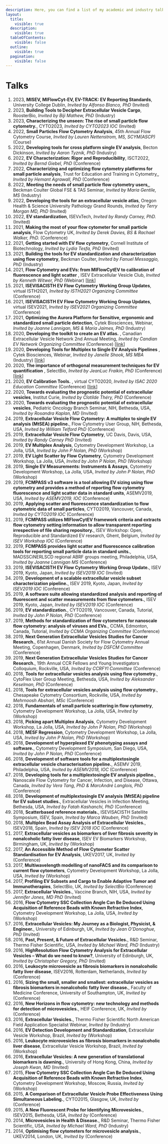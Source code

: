 ```yaml
---
description: Here, you can find a list of my academic and industry talks.
layout:
  title:
    visible: true
  description:
    visible: true
  tableOfContents:
    visible: false
  outline:
    visible: true
  pagination:
    visible: false
---
```


# Talks

1. 2023, **MISEV, MIFlowCyt-EV, EV-TRACK: EV Reporting Standards**, University College Dublin, _Invited by Alfonso Blanco, PhD_ (Invited)
2. 2023, **Building Tools to Decipher Extracellular Vesicle Cargo**, RoosterBio, _Invited by Biji Mathew, PhD_ (Industry)
3. 2023, **Characterizing the unseen: The rise of small particle flow cytometry.**, CYTO2023, _Invited by CYTO2023 IOC_ (Invited)
4. 2022, **Small Particles Flow Cytometry Analysis**, 45th Annual Flow Cytometry Course, _Invited by Lauren Nettenstrom, MS, SC​YM(ASCP)_ (Course)
5. 2022, **Developing tools for cross platform single EV analysis**, Becton Dickinson, _Invited by Aaron Tyznik, PhD_ (Industry)
6. 2022, **EV Characterization: Rigor and Reproducibility**, ISCT2022, _Invited by Bernd Giebel, PhD_ (Conference)
7. 2022, **Characterizing and optimizing flow cytometry platforms for small particle analysis**, Trust for Education and Training in Cytometry,, _Invited by Hemant Agrawall, PhD_ (Conference)
8. 2022, **Meeting the needs of small particle flow cytometry users,**, Beckman Coulter Global FSE & TAS Seminar, _Invited by Maria Gentile, MS_ (Industry)
9. 2022, **Developing the tools for an extracellular vesicle atlas**, Oregon Health & Science University Pathology Grand Rounds, _Invited by Terry Morgan MD, PhD_ (Invited)
10. 2022, **EV standardization**, ISEVxTech, _Invited by Randy Carney, PhD._ (Invited)
11. 2021, **Making the most of your flow cytometer for small particle analysis**, Flow Cytometry UK, _Invited by Derek Davies, BS & Rachael Walker, PhD._ (Conference)
12. 2021, **Getting started with EV flow cytometry**, Cornell Institute of Biotechnology, _Invited by Lydia Tesfa, PhD_ (Invited)
13. 2021, **Building the tools for EV standardization and characterization using flow cytometry**, Beckman Coulter, _Invited by Fanuel Messaggio, PhD_ (Industry)
14. 2021, **Flow Cytometry and EVs: from MIFlowCytEV to calibration of fluorescence and light scatter** , ISEV Extracellular Vesicle Club, _Invited by Kenneth Witwer, PhD_ (Webinar) \[[link](https://www.youtube.com/watch?v=ghub6emZDAA\&t=1s)]
15. 2021, **ISEVISACISTH EV Flow Cytometry Working Group Updates**, virtual ISTH2021, _Invited by ISTH2021 Organizing Committee_ (Conference)
16. 2021, **ISEVISACISTH EV Flow Cytometry Working Group Updates**, virtual ISEV2021, _Invited by ISEV2021 Organizing Committee_ (Conference)
17. 2021, **Optimizing the Aurora Platform for Sensitive, ergonomic and standardized small particle detection**, Cytek Biosciences, Webinar, _Invited by Joanne Lannigan, MS & Maria Jaimes, PhD_ (Industry)
18. 2020, **Developing the toolkit to create an EV atlas.** , Canadian Extracellular Vesicle Network 2nd Annual Meeting, _Invited by Candian EV Network Organizing Committee_ (Conference) \[[link](https://youtu.be/anmZHRHPDmE?t=318)]
19. 2020, **Developing Tools for Multiplex to Single EV Analysis Pipelines** , Cytek Biosciences, Webinar, _Invited by Janelle Shook, MS MBA_ (Industry) \[[link](https://youtu.be/YxocaA74Wfw)]
20. 2020, **The importance of orthogonal measurement techniques for EV quantification** , SelectBio, _Invited by JeanLuc Fraikin, PhD_ (Conference) \[[link](https://youtu.be/w1Pttexc20o)]
21. 2020, **EV Calibration Tools.** , virtual CYTO2020, _Invited by ISAC 2020 Education Committee_ (Conference) \[[link](https://youtu.be/mKA9dB_g19M)]
22. 2020, **Towards evaluating the prognostic potential of extracellular vesicles**, Institut Curie, _Invited by Clotilde Théry, PhD_ (Conference)
23. 2020, **Towards evaluating the prognostic potential of extracellular vesicles**, Pediatric Oncology Branch Seminar, NIH, Bethesda, USA, _Invited by Rosandra Kaplan, MD_ (Invited)
24. 2019, **Extracellular Vesicle Flow Cytometry: A multiplex to single EV analysis (MtSEA) pipeline.**, Flow Cytometry User Group, NIH, Bethesda, USA, _Invited by William Telford PhD_ (Conference)
25. 2019, **Extracellular Vesicle Flow Cytometry**, UC Davis, Davis, USA, _Invited by Randy Carney PhD_ (Invited)
26. 2019, **EV Multiplex Analysis**, Cytometry Development Workshop, La Jolla, USA, _Invited by John P Nolan, PhD_ (Workshop)
27. 2019, **EV Light Scatter by Flow Cytometry**, Cytometry Development Workshop, La Jolla, USA, _Invited by John P Nolan, PhD_ (Workshop)
28. 2019, **Single EV Measurements: Instruments & Assays**, Cytometry Development Workshop, La Jolla, USA, _Invited by John P Nolan, PhD_ (Workshop)
29. 2019, **FCMPASS v3 software is a tool allowing EV sizing using flow cytometry and provides a method of reporting flow cytometry fluorescence and light scatter data in standard units**, ASEMV2019, USA, _Invited by ASEMV2019, IOC_ (Conference)
30. 2019, **Applying scatter and fluorescence standardization to flow cytometric data of small particles**, CYTO2019, Vancouver, Canada, _Invited by CYTO2019 IOC_ (Conference)
31. 2019, **FCMPASS utilizes MIFlowCytEV framework criteria and extracts flow cytometry setting information to allow transparent reporting irrespective of file sharing repository.**, ISEV Workshop: Open, Reproducible and Standardized EV research, Ghent, Belgium, _Invited by ISEV Workshop IOC_ (Conference)
32. 2019, **FCMPASS provides light scatter and fluorescence calibration tools for reporting small particle data in standard units.**, MADSSCiNERLSCD regional ABRF groups meeting, Philadelphia, USA, _Invited by Joanne Lannigan MS_ (Conference)
33. 2019, **ISEVISACISTH EV Flow Cytometry Working Group Update.**, ISEV 2019, Kyoto, Japan, _Invited by ISEV2019 IOC_ (Invited)
34. 2019, **Development of a scalable extracellular vesicle subset characterization pipeline.**, ISEV 2019, Kyoto, Japan, _Invited by ISEV2019 IOC_ (Conference)
35. 2019, **A software suite allowing standardized analysis and reporting of fluorescent and scatter measurements from flow cytometers.**, ISEV 2019, Kyoto, Japan, _Invited by ISEV2019 IOC_ (Conference)
36. 2019, **EV standardization.**, CYTO2019, Vancouver, Canada, Tutorial, _Invited by John P Nolan, PhD_ (Conference)
37. 2019, **Methods for standardization of flow cytometers for nanoscale flow cytometry: analysis of viruses and EVs.**, CCMA, Edmonton, Canada, Tutorial, _Invited by CCMA Organizing Committee_ (Conference)
38. 2019, **Next Generation Extracellular Vesicles Studies for Cancer Research.**, 61st Annual Danish Society for Flow Cytometry Annual Meeting, Copenhagen, Denmark, _Invited by DSFCM Committee_ (Conference)
39. 2019, **Next Generation Extracellular Vesicles Studies for Cancer Research.**, 19th Annual CCR Fellows and Young Investigators Colloquium, Rockville, USA, _Invited by CCRFYI Committee_ (Conference)
40. 2018, **Tools for extracellular vesicles analysis using flow cytometry.**, CytoFlex User Group Meeting, Bethesda, USA, _Invited by Aleksander Keselman, PhD_ (Conference)
41. 2018, **Tools for extracellular vesicles analysis using flow cytometry.**, Chesapeake Cytometry Consortium, Rockville, USA, _Invited by Mehrnoosh Abshari, MSc_ (Conference)
42. 2018, **Fundamentals of small particle scattering in flow cytometry**, Cytometry Development Workshop, La Jolla, USA, _Invited by_ (Workshop)
43. 2018, **Picking apart Multiplex Analysis**, Cytometry Development Workshop, La Jolla, USA, _Invited by John P Nolan, PhD_ (Workshop)
44. 2018, **MESF Regression**, Cytometry Development Workshop, La Jolla, USA, _Invited by John P Nolan, PhD_ (Workshop)
45. 2018, **Development of hyperplexed EV phenotyping assays and software.**, Cytometry Development Symposium, San Diego, USA, _Invited by John P Nolan, PhD_ (Conference)
46. 2018, **Development of software tools for a multiplextosingle extracellular vesicle characterisation pipeline.**, ASEMV 2019, Philadelphia, USA, _Invited by ASEMV2018, IOC_ (Conference)
47. 2018, **Developing tools for a multiplextosingle EV analysis pipeline.**, Nanoscale Flow Cytometry for Cancer, Infection, and Disease, Ottawa, Canada, _Invited by Vera Tang, PhD & MarcAndré Langlois, PhD_ (Conference)
48. 2018, **Development of multiplextosingle EV analysis (MtSEA) pipeline for EV subset studies.**, Extracellular Vesicles in Infection Meeting, Bethesda, USA, _Invited by Fatah Kashanchi, PhD_ (Conference)
49. 2018, **Scatterbased reference materials.**, ISEVISACISTH Satellite Symposium, ISEV, Spain, _Invited by Marca Wauben, PhD_ (Invited)
50. 2018, **Multiplex Bead Assay Analysis of Extracellular Vesicles.**, ISEV2018, Spain, _Invited by ISEV 2018 IOC_ (Conference)
51. 2017, **Extracellular vesicles as biomarkers of liver fibrosis severity in nonalcoholic fatty liver disease**, ISEV EV Biomarkers Workshop, Birmingham, UK, _Invited by_ (Workshop)
52. 2017, **An Accessible Method of Flow Cytometer Scatter Standardisation for EV Analysis**, UKEV2017, UK, _Invited by_ (Conference)
53. 2017, **Multiwavelength modelling of nanoFACS and its comparison to current flow cytometers**, Cytometry Development Workshop, La Jolla, USA, _Invited by_ (Workshop)
54. 2017, **Profiling EV Subsets and Cargo to Enable Adaptive Tumor and Immunotherapies**, SelectBio, UK, _Invited by SelectBio_ (Conference)
55. 2017, **Extracellular Vesicles.**, Vaccine Branch, NIH, USA, _Invited by Jennifer Jones, MD PhD_ (Invited)
56. 2016, **Flow Cytometry SSC Collection Angle Can Be Deduced Using Acquisition of Reference Beads with Known Refractive Index**, Cytometry Development Workshop, La Jolla, USA, _Invited by_ (Workshop)
57. 2016, **Extracellular Vesicles: My Journey as a Biologist, Physicist, & Engineer.**, University of Edinburgh, UK, _Invited by Jean O’Donoghue, PhD_ (Invited)
58. 2016, **Past, Present, & Future of Extracellular Vesicles.**, R\&D Seminar, Thermo Fisher Scientific, USA, _Invited by Michael Ward, PhD_ (Industry)
59. 2016, **HighResolution Flow Cytometry Analysis for Extracellular Vesicles – What do we need to know?**, University of Edinburgh, UK, _Invited by Christopher Gregory, PhD_ (Invited)
60. 2016, **Leukocyte microvesicle as fibrosis biomarkers in nonalcoholic fatty liver disease**, ISEV2016, Rotterdam, Netherlands, _Invited by_ (Conference)
61. 2016, **Sizing the small, smaller and smallest: extracellular vesicles as fibrosis biomarkers in nonalcoholic fatty liver disease.**, Faculty of Medicine Conference, University of Southampton, UK, _Invited by_ (Conference)
62. 2016, **New Horizons in flow cytometry: new technology and methods for detection of microvesicles.**, HEIF Conference, UK, _Invited by_ (Conference)
63. 2016, **Extracellular Vesicles.**, Thermo Fisher Scientific North American Field Application Specialist Webinar, _Invited by_ (Industry)
64. 2016, **EV Detection Development and Standardization**, Extracellular Vesicle Workshop, Brazil, _Invited by_ (Workshop)
65. 2016, **Leukocyte microvesicles as fibrosis biomarkers in nonalcoholic liver disease**, Extracellular Vesicle Workshop, Brazil, _Invited by_ (Workshop)
66. 2016, **Extracellular Vesicles: A new generation of translational biomarkers is dawning.**, University of Hong Kong, China, _Invited by Joseph Kwan, MD_ (Invited)
67. 2015, **Flow Cytometry SSC Collection Angle Can Be Deduced Using Acquisition of Reference Beads with Known Refractive Index**, Cytometry Development Workshop, Moscow, Russia, _Invited by_ (Workshop)
68. 2015, **A Comparison of Extracellular Vesicle Probe Effectiveness Using Simultaneous Labeling.**, CYTO2015, Glasgow, UK, _Invited by_ (Conference)
69. 2015, **A New Fluorescent Probe for Identifying Microvesicles.**, ISEV2015, Bethesda, USA, _Invited by_ (Conference)
70. 2014, **Microvesicles in Health & Disease.**, R\&D Seminar, Thermo Fisher Scientific, USA, _Invited by Michael Ward, PhD_ (Industry)
71. 2014, **Optimising flow cytometers for microvesicle analysis.**, UKEV2014, London, UK, _Invited by_ (Conference)

